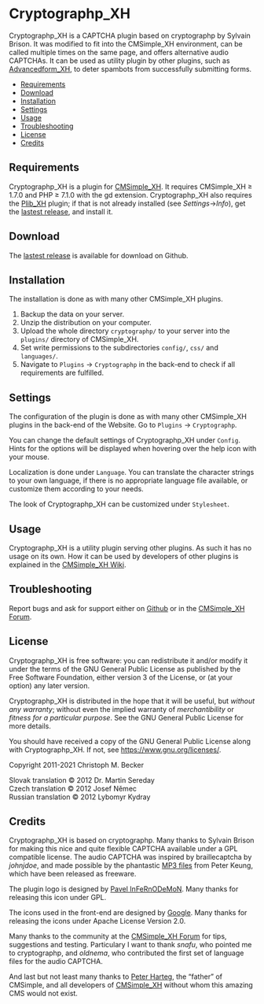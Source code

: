 # Cryptographp\_XH

Cryptographp\_XH is a CAPTCHA plugin
based on cryptographp by Sylvain Brison.
It was modified to fit into the CMSimple\_XH environment,
can be called multiple times on the same page,
and offers alternative audio CAPTCHAs.
It can be used as utility plugin by other plugins,
such as [Advancedform\_XH](https://github.com/cmb69/advancedform_xh),
to deter spambots from successfully submitting forms.

- [Requirements](#requirements)
- [Download](#download)
- [Installation](#installation)
- [Settings](#settings)
- [Usage](#usage)
- [Troubleshooting](#troubleshooting)
- [License](#license)
- [Credits](#credits)

## Requirements

Cryptographp\_XH is a plugin for [CMSimple\_XH](https://www.cmsimple-xh.org/).
It requires CMSimple\_XH ≥ 1.7.0
and PHP ≥ 7.1.0 with the gd extension.
Cryptographp_XH also requires the [Plib_XH](https://github.com/cmb69/Plib_XH) plugin;
if that is not already installed (see *Settings*→*Info*),
get the [lastest release](https://github.com/cmb69/plib_xh/releases/latest),
and install it.

## Download

The [lastest release](https://github.com/cmb69/cryptographp/releases/latest)
is available for download on Github.

## Installation

The installation is done as with many other CMSimple\_XH plugins.

1. Backup the data on your server.
1. Unzip the distribution on your computer.
1. Upload the whole directory `cryptographp/` to your server into
   the `plugins/` directory of CMSimple\_XH.
1. Set write permissions to the subdirectories `config/`,
   `css/` and `languages/`.
1. Navigate to `Plugins` → `Cryptographp` in the back-end to check if
   all requirements are fulfilled.

## Settings

The configuration of the plugin is done as with many other CMSimple\_XH
plugins in the back-end of the Website.
Go to `Plugins` → `Cryptographp`.

You can change the default settings of Cryptographp\_XH under `Config`.
Hints for the options will be displayed
when hovering over the help icon with your mouse.

Localization is done under `Language`.
You can translate the character strings to your own language,
if there is no appropriate language file available,
or customize them according to your needs.

The look of Cryptographp\_XH can be customized under `Stylesheet`.

## Usage

Cryptographp\_XH is a utility plugin serving other plugins.
As such it has no usage on its own.
How it can be used by developers of other plugins is explained in the
[CMSimple\_XH Wiki](https://www.cmsimple-xh.org/wiki/doku.php/captcha_plugins).

## Troubleshooting

Report bugs and ask for support either on
[Github](https://github.com/cmb69/cryptographp/issues)
or in the [CMSimple\_XH Forum](https://cmsimpleforum.com/).

## License

Cryptographp\_XH is free software: you can redistribute it and/or modify
it under the terms of the GNU General Public License as published by
the Free Software Foundation, either version 3 of the License, or
(at your option) any later version.

Cryptographp\_XH is distributed in the hope that it will be useful,
but *without any warranty*; without even the implied warranty of
*merchantibility* or *fitness for a particular purpose*. See the
GNU General Public License for more details.

You should have received a copy of the GNU General Public License
along with Cryptographp\_XH.  If not, see <https://www.gnu.org/licenses/>.

Copyright 2011-2021 Christoph M. Becker

Slovak translation © 2012 Dr. Martin Sereday  
Czech translation © 2012 Josef Němec  
Russian translation © 2012 Lybomyr Kydray

## Credits

Cryptographp\_XH is based on cryptographp.
Many thanks to Sylvain Brison for making this nice and quite
flexible CAPTCHA available under a GPL compatible license.
The audio CAPTCHA was inspired by braillecaptcha by *johnjdoe*,
and made possible by the phantastic
[MP3 files](https://www.theblog.ca/mp3-audio-files-alphabet) from Peter Keung,
which have been released as freeware.

The plugin logo is designed by
[Pavel InFeRnODeMoN](https://store.kde.org/u/InFeRnODeMoN).
Many thanks for releasing this icon under GPL.

The icons used in the front-end are designed by
[Google](https://material.io/icons/).
Many thanks for releasing the icons under Apache License Version 2.0.

Many thanks to the community at the
[CMSimple\_XH Forum](https://www.cmsimpleforum.com/)
for tips, suggestions and testing.
Particulary I want to thank *snafu*,
who pointed me to cryptographp,
and *oldnema*,
who contributed the first set of language files for the audio CAPTCHA.

And last but not least many thanks to
[Peter Harteg](https://www.harteg.dk/), the “father” of CMSimple,
and all developers of [CMSimple\_XH](https://www.cmsimple-xh.org)
without whom this amazing CMS would not exist.
